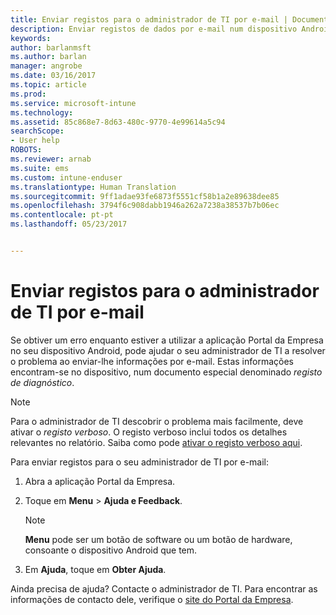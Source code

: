 ```yaml
---
title: Enviar registos para o administrador de TI por e-mail | Documentos da Microsoft
description: Enviar registos de dados por e-mail num dispositivo Android
keywords: 
author: barlanmsft
ms.author: barlan
manager: angrobe
ms.date: 03/16/2017
ms.topic: article
ms.prod: 
ms.service: microsoft-intune
ms.technology: 
ms.assetid: 85c868e7-8d63-480c-9770-4e99614a5c94
searchScope:
- User help
ROBOTS: 
ms.reviewer: arnab
ms.suite: ems
ms.custom: intune-enduser
ms.translationtype: Human Translation
ms.sourcegitcommit: 9ff1adae93fe6873f5551cf58b1a2e89638dee85
ms.openlocfilehash: 3794f6c908dabb1946a262a7238a38537b7b06ec
ms.contentlocale: pt-pt
ms.lasthandoff: 05/23/2017


---
```



# <a name="send-logs-to-your-it-admin-using-email"></a>Enviar registos para o administrador de TI por e-mail

Se obtiver um erro enquanto estiver a utilizar a aplicação Portal da Empresa no seu dispositivo Android, pode ajudar o seu administrador de TI a resolver o problema ao enviar-lhe informações por e-mail. Estas informações encontram-se no dispositivo, num documento especial denominado _registo de diagnóstico_.

> [!Note]
> Para o administrador de TI descobrir o problema mais facilmente, deve ativar o _registo verboso_. O registo verboso inclui todos os detalhes relevantes no relatório. Saiba como pode [ativar o registo verboso aqui](use-verbose-logging-to-help-your-it-administrator-fix-device-issues-android.md).

Para enviar registos para o seu administrador de TI por e-mail:

1.  Abra a aplicação Portal da Empresa.

2.  Toque em **Menu** >  **Ajuda e Feedback**.

    > [!NOTE]
    > **Menu** pode ser um botão de software ou um botão de hardware, consoante o dispositivo Android que tem.

3.  Em **Ajuda**, toque em **Obter Ajuda**.

Ainda precisa de ajuda? Contacte o administrador de TI. Para encontrar as informações de contacto dele, verifique o [site do Portal da Empresa](http://portal.manage.microsoft.com).

